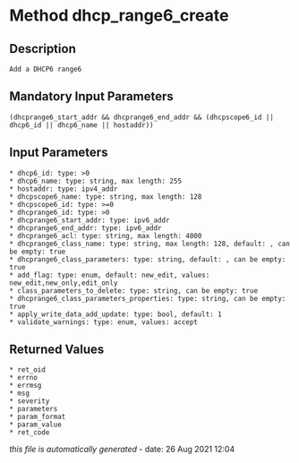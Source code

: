 # Method dhcp_range6_create

## Description
	Add a DHCP6 range6

## Mandatory Input Parameters
	(dhcprange6_start_addr && dhcprange6_end_addr && (dhcpscope6_id || dhcp6_id || dhcp6_name || hostaddr))

## Input Parameters
	* dhcp6_id: type: >0
	* dhcp6_name: type: string, max length: 255
	* hostaddr: type: ipv4_addr
	* dhcpscope6_name: type: string, max length: 128
	* dhcpscope6_id: type: >=0
	* dhcprange6_id: type: >0
	* dhcprange6_start_addr: type: ipv6_addr
	* dhcprange6_end_addr: type: ipv6_addr
	* dhcprange6_acl: type: string, max length: 4000
	* dhcprange6_class_name: type: string, max length: 128, default: , can be empty: true
	* dhcprange6_class_parameters: type: string, default: , can be empty: true
	* add_flag: type: enum, default: new_edit, values: new_edit,new_only,edit_only
	* class_parameters_to_delete: type: string, can be empty: true
	* dhcprange6_class_parameters_properties: type: string, can be empty: true
	* apply_write_data_add_update: type: bool, default: 1
	* validate_warnings: type: enum, values: accept

## Returned Values
	* ret_oid
	* errno
	* errmsg
	* msg
	* severity
	* parameters
	* param_format
	* param_value
	* ret_code


*this file is automatically generated* - date: 26 Aug 2021 12:04